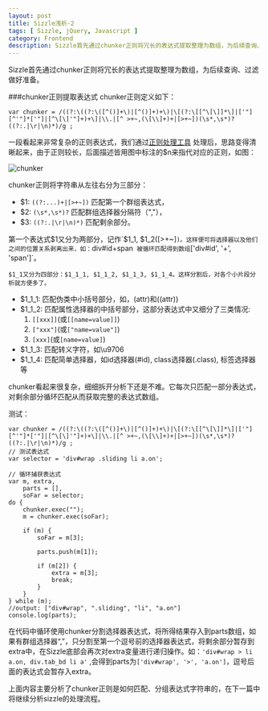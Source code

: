 ```yaml
---
layout: post
title: Sizzle浅析-2
tags: [ Sizzle, jQuery, Javascript ]
category: Frontend
description: Sizzle首先通过chunker正则将冗长的表达式提取整理为数组，为后续查询、过滤做好准备...
---
```


[js-reg-analysis]: http://pnuts.cc/projects/js-regex-analysis/
[img-chunker]: /img/chunker-explode.png

Sizzle首先通过chunker正则将冗长的表达式提取整理为数组，为后续查询、过滤做好准备。

###chunker正则提取表达式
chunker正则定义如下：

    var chunker = /((?:\((?:\([^()]+\)|[^()]+)+\)|\[(?:\[[^\[\]]*\]|['"][^'"]*['"]|[^\[\]'"]+)+\]|\\.|[^ >+~,(\[\\]+)+|[>+~])(\s*,\s*)?((?:.|\r|\n)*)/g ;


一段看起来非常复杂的正则表达式，我们通过[正则处理工具][js-reg-analysis] 处理后，思路变得清晰起来，由于正则较长，后面描述皆用图中标注的$n来指代对应的正则，如图：

![chunker][img-chunker]

chunker正则将字符串从左往右分为三部分：
- $1: `((?:...)+|[>+~])` 匹配第一个群组表达式，
- $2: `(\s*,\s*)?` 匹配群组选择器分隔符（","），
- $3: `((?:.|\r|\n)*)` 匹配剩余部分。

第一个表达式$1又分为两部分，记作`$1_1, $1_2([>+~]`)。这样便可将选择器以及他们之间的位置关系剥离出来，如：`div#id+span` 被循环匹配得到数组`['div#id', '+', 'span']`。

`$1_1又分为四部分：$1_1_1, $1_1_2, $1_1_3, $1_1_4。这样分割后，对各个小片段分析就方便多了。`
- $1_1_1:  匹配伪类中小括号部分，如，(attr)和((attr))
- $1_1_2:  匹配属性选择器的中括号部分，这部分表达式中又细分了三类情况:
   1. `[[xxx]]`(或`[[name=value]]`) 
   2. `["xxx"]`(或`["name=value"]`)
   3. `[xxx]`(或`[name=value]`)
- $1_1_3:  匹配转义字符，如\u9706
- $1_1_4:  匹配简单选择器，如id选择器(#id), class选择器(.class), 标签选择器等

chunker看起来很复杂，细细拆开分析下还是不难。它每次只匹配一部分表达式，对剩余部分循环匹配从而获取完整的表达式数组。

测试：

    var chunker = /((?:\((?:\([^()]+\)|[^()]+)+\)|\[(?:\[[^\[\]]*\]|['"][^'"]*['"]|[^\[\]'"]+)+\]|\\.|[^ >+~,(\[\\]+)+|[>+~])(\s*,\s*)?((?:.|\r|\n)*)/g ;
    // 测试表达式
    var selector = 'div#wrap .sliding li a.on';

    // 循环捕获表达式
    var m, extra, 
        parts = [],
        soFar = selector;
    do {
        chunker.exec("");
        m = chunker.exec(soFar);

        if (m) {
            soFar = m[3];

            parts.push(m[1]);

            if (m[2]) {
                extra = m[3];
                break;
            }
        }
    } while (m);
    //output: ["div#wrap", ".sliding", "li", "a.on"]
    console.log(parts); 

在代码中循环使用chunker分割选择器表达式，将所得结果存入到parts数组，如果有群组选择器“,”，只分割至第一个逗号前的选择器表达式，将剩余部分暂存到extra中，在Sizzle底部会再次对extra变量进行递归操作。如：`'div#wrap > li a.on, div.tab_bd li a'` ,会得到parts为`['div#wrap', '>', 'a.on']`，逗号后面的表达式会暂存入extra。


上面内容主要分析了chunker正则是如何匹配、分组表达式字符串的，在下一篇中将继续分析sizzle的处理流程。

